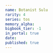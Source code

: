 ```yaml
---
name: Botanist Sulu
rarity: 4
series: tos
memory_alpha:
bigbook_tier: -1
in_portal: true
date:
published: true
---
```



